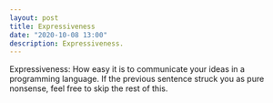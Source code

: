 ```yaml
---
layout: post
title: Expressiveness
date: "2020-10-08 13:00"
description: Expressiveness.
---
```


Expressiveness: How easy it is to communicate your ideas in a programming language. If the previous sentence struck you as pure nonsense, feel free to skip the rest of this.
